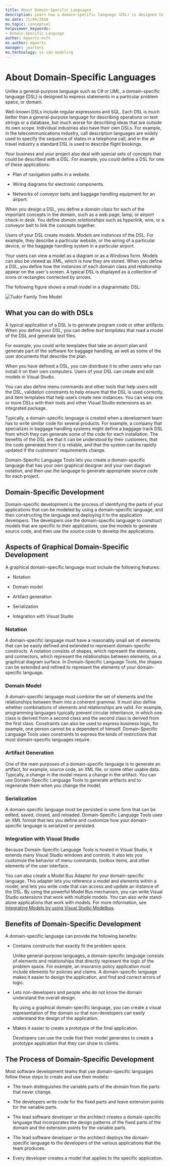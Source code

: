 ```yaml
---
title: About Domain-Specific Languages
description: Learn how a domain-specific language (DSL) is designed to express statements in a particular problem space, or domain.
ms.date: 11/04/2016
ms.topic: conceptual
helpviewer_keywords:
- Domain-Specific Language
author: mgoertz-msft
ms.author: mgoertz
manager: jmartens
ms.technology: vs-ide-modeling
---
```

# About Domain-Specific Languages


Unlike a general-purpose language such as C# or UML, a domain-specific language (DSL) is designed to express statements in a particular problem space, or domain.

Well-known DSLs include regular expressions and SQL. Each DSL is much better than a general-purpose language for describing operations on text strings or a database, but much worse for describing ideas that are outside its own scope. Individual industries also have their own DSLs. For example, in the telecommunications industry, call description languages are widely used to specify the sequence of states in a telephone call, and in the air travel industry a standard DSL is used to describe flight bookings.

Your business and your project also deal with special sets of concepts that could be described with a DSL. For example, you could define a DSL for one of these applications:

- Plan of navigation paths in a website.

- Wiring diagrams for electronic components.

- Networks of conveyor belts and baggage handling equipment for an airport.

When you design a DSL, you define a *domain class* for each of the important concepts in the domain, such as a web page, lamp, or airport check-in desk. You define *domain relationships* such as hyperlink, wire, or a conveyor belt to link the concepts together.

Users of your DSL create *models.* Models are *instances* of the DSL. For example, they describe a particular website, or the wiring of a particular device, or the baggage handling system in a particular airport.

Your users can view a model as a diagram or as a Windows form. Models can also be viewed as XML, which is how they are stored. When you define a DSL, you define how the instances of each domain class and relationship appear on the user's screen. A typical DSL is displayed as a collection of icons or rectangles connected by arrows.

The following figure shows a small model in a diagrammatic DSL:

![Tudor Family Tree Model](../modeling/media/tudor_familytreemodel.png)

## What you can do with DSLs

A typical application of a DSL is to generate program code or other artifacts. When you define your DSL, you can define *text templates* that read a model of the DSL and generate text files.

For example, you could write templates that take an airport plan and generate part of the software for baggage handling, as well as some of the user documents that describe the plan.

When you have defined a DSL, you can distribute it to other users who can install it on their own computers. Users of your DSL can create and edit models in Visual Studio.

You can also define menu commands and other tools that help users edit the DSL, validation constraints to help ensure that the DSL is used correctly, and item templates that help users create new instances. You can wrap one or more DSLs with their tools and other Visual Studio extensions as an integrated package.

Typically, a domain-specific language is created when a development team has to write similar code for several products. For example, a company that specializes in baggage handling systems might define a baggage track DSL from which they can generate some of the code for each installation. The benefits of the DSL are that it can be understood by their customers, that the code generated from it is reliable, and that the system can be rapidly updated if the customers' requirements change.

Domain-Specific Language Tools lets you create a domain-specific language that has your own graphical designer and your own diagram notation, and then use the language to generate appropriate source code for each project.

## Domain-Specific Development

Domain-specific development is the process of identifying the parts of your applications that can be modeled by using a domain-specific language, and then constructing the language and deploying it to the application developers. The developers use the domain-specific language to construct models that are specific to their applications, use the models to generate source code, and then use the source code to develop the applications.

## Aspects of Graphical Domain-Specific Development

A graphical domain-specific language must include the following features:

- Notation

- Domain model

- Artifact generation

- Serialization

- Integration with Visual Studio

### Notation

A domain-specific language must have a reasonably small set of elements that can be easily defined and extended to represent domain-specific constructs. A notation consists of shapes, which represent the elements, and connectors, which represent the relationships between elements, on a graphical diagram surface. In Domain-Specific Language Tools, the shapes can be extended and refined to represent the elements of your domain-specific language.

### Domain Model

A domain-specific language must combine the set of elements and the relationships between them into a coherent grammar. It must also define whether combinations of elements and relationships are valid. For example, programming languages typically prevent circular inheritance, in which one class is derived from a second class and the second class is derived from the first class. Constraints can also be used to express business logic, for example, one person cannot be a dependent of himself. Domain-Specific Language Tools uses constraints to express the kinds of restrictions that most domain-specific languages require.

### Artifact Generation

One of the main purposes of a domain-specific language is to generate an artifact, for example, source code, an XML file, or some other usable data. Typically, a change in the model means a change in the artifact. You can use Domain-Specific Language Tools to generate artifacts and to regenerate them when you change the model.

### Serialization

A domain-specific language must be persisted in some form that can be edited, saved, closed, and reloaded. Domain-Specific Language Tools uses an XML format that lets you define and customize how your domain-specific language is serialized or persisted.

### Integration with Visual Studio

Because Domain-Specific Language Tools is hosted in Visual Studio, it extends many Visual Studio windows and controls. It also lets you customize the behavior of menu commands, toolbox items, and other elements of the user interface.

You can also create a Model Bus Adapter for your domain-specific language. This adapter lets you reference a model and elements within a model, and lets you write code that can access and update an instance of the DSL. By using the powerful Model Bus mechanism, you can write Visual Studio extensions that work with multiple models. You can also write stand-alone applications that work with models. For more information, see [Integrating Models by using Visual Studio Modelbus](../modeling/integrating-models-by-using-visual-studio-modelbus.md).

## Benefits of Domain-Specific Development

A domain-specific language can provide the following benefits:

- Contains constructs that exactly fit the problem space.

     Unlike general-purpose languages, a domain-specific language consists of elements and relationships that directly represent the logic of the problem space. For example, an insurance policy application must include elements for policies and claims. A domain-specific language makes it easier to design the application, and find and correct errors of logic.

- Lets non-developers and people who do not know the domain understand the overall design.

     By using a graphical domain-specific language, you can create a visual representation of the domain so that non-developers can easily understand the design of the application.

- Makes it easier to create a prototype of the final application.

     Developers can use the code that their model generates to create a prototype application that they can show to clients.

## The Process of Domain-Specific Development

Most software development teams that use domain-specific languages follow these steps to create and use their models:

- The team distinguishes the variable parts of the domain from the parts that never change.

- The developers write code for the fixed parts and leave extension points for the variable parts.

- The lead software developer or the architect creates a domain-specific language that incorporates the design patterns of the fixed parts of the domain and the extension points for the variable parts.

- The lead software developer or the architect deploys the domain-specific language to the developers of the various applications that the team produces.

- Every developer creates a model that applies to the specific application.

